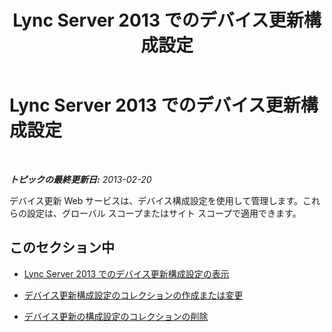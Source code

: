 ﻿---
title: Lync Server 2013 でのデバイス更新構成設定
TOCTitle: Lync Server 2013 でのデバイス更新構成設定
ms:assetid: a567b290-4c78-48bf-8ff7-39e32e54de39
ms:mtpsurl: https://technet.microsoft.com/ja-jp/library/JJ994058(v=OCS.15)
ms:contentKeyID: 52056662
ms.date: 05/19/2016
mtps_version: v=OCS.15
ms.translationtype: HT
---

# Lync Server 2013 でのデバイス更新構成設定

 

_**トピックの最終更新日:** 2013-02-20_

デバイス更新 Web サービスは、デバイス構成設定を使用して管理します。これらの設定は、グローバル スコープまたはサイト スコープで適用できます。

## このセクション中

  - [Lync Server 2013 でのデバイス更新構成設定の表示](lync-server-2013-view-device-update-configuration-settings.md)

  - [デバイス更新構成設定のコレクションの作成または変更](lync-server-2013-create-or-modify-a-collection-of-device-update-configuration-settings.md)

  - [デバイス更新の構成設定のコレクションの削除](lync-server-2013-delete-a-collection-of-device-update-configuration-settings.md)

